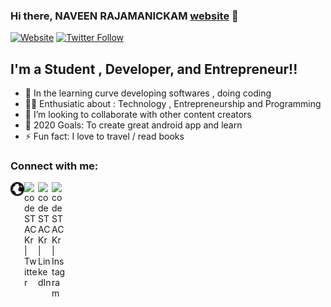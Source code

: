 ### Hi there, NAVEEN RAJAMANICKAM [website] 👋

[![Website](https://img.shields.io/website?label=NaveenRS.com&style=for-the-badge&url=https%3A%2F%2Fcodestackr.com)](https://rnaveentnjportfolio.imfast.io/)
[![Twitter Follow](https://img.shields.io/twitter/follow/rnaveentnj?color=1DA1F2&logo=twitter&style=for-the-badge)](https://twitter.com/rnaveentnj)

## I'm a Student , Developer, and Entrepreneur!!

- 🌱 In the learning curve developing softwares , doing coding 
- 👨‍💻 Enthusiatic about : Technology , Entrepreneurship and Programming
- 👯 I’m looking to collaborate with other content creators
- 🥅 2020 Goals: To create great android app and learn 
- ⚡ Fun fact: I love to travel / read books 


### Connect with me:

[<img align="left" alt="rnaveentnjporfolio.imfast.io" width="22px" src="https://raw.githubusercontent.com/iconic/open-iconic/master/svg/globe.svg" />][website]
[<img align="left" alt="codeSTACKr | Twitter" width="22px" src="https://cdn.jsdelivr.net/npm/simple-icons@v3/icons/twitter.svg" />][twitter]
[<img align="left" alt="codeSTACKr | LinkedIn" width="22px" src="https://cdn.jsdelivr.net/npm/simple-icons@v3/icons/linkedin.svg" />][linkedin]
[<img align="left" alt="codeSTACKr | Instagram" width="22px" src="https://cdn.jsdelivr.net/npm/simple-icons@v3/icons/instagram.svg" />][instagram]

<br />
<br />
<br />

[website]: https://rnaveentnjportfolio.imfast.io/
[twitter]: https://twitter.com/rnaveentnj/
[instagram]: https://www.instagram.com/naveentnj/
[linkedin]: https://www.linkedin.com/in/r-naveen-cse-0a6074100/
